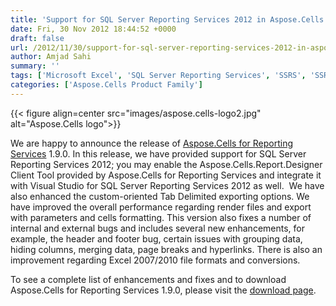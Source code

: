 ```yaml
---
title: 'Support for SQL Server Reporting Services 2012 in Aspose.Cells for SSRS 1.9.0'
date: Fri, 30 Nov 2012 18:44:52 +0000
draft: false
url: /2012/11/30/support-for-sql-server-reporting-services-2012-in-aspose.cells-for-ssrs/
author: Amjad Sahi
summary: ''
tags: ['Microsoft Excel', 'SQL Server Reporting Services', 'SSRS', 'SSRS 2012 integration', 'Visual Studio', 'product release']
categories: ['Aspose.Cells Product Family']
---
```




{{< figure align=center src="images/aspose.cells-logo2.jpg" alt="Aspose.Cells logo">}}


We are happy to announce the release of [Aspose.Cells for Reporting Services][1] 1.9.0. In this release, we have provided support for SQL Server Reporting Services 2012; you may enable the Aspose.Cells.Report.Designer Client Tool provided by Aspose.Cells for Reporting Services and integrate it with Visual Studio for SQL Server Reporting Services 2012 as well.  We have also enhanced the custom-oriented Tab Delimited exporting options. We have improved the overall performance regarding render files and export with parameters and cells formatting. This version also fixes a number of internal and external bugs and includes several new enhancements, for example, the header and footer bug, certain issues with grouping data, hiding columns, merging data, page breaks and hyperlinks. There is also an improvement regarding Excel 2007/2010 file formats and conversions.

To see a complete list of enhancements and fixes and to download Aspose.Cells for Reporting Services 1.9.0, please visit the [download page][2].




[1]: https://products.aspose.com/cells/reporting-services
[2]: https://docs.aspose.com/barcode/reportingservices/




